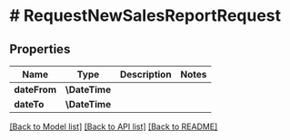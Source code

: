 # # RequestNewSalesReportRequest

## Properties

Name | Type | Description | Notes
------------ | ------------- | ------------- | -------------
**dateFrom** | **\DateTime** |  |
**dateTo** | **\DateTime** |  |

[[Back to Model list]](../../README.md#models) [[Back to API list]](../../README.md#endpoints) [[Back to README]](../../README.md)
